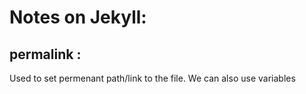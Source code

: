 # Notes on Jekyll:

## permalink :
Used to set permenant path/link to the file.
We can also use variables 

